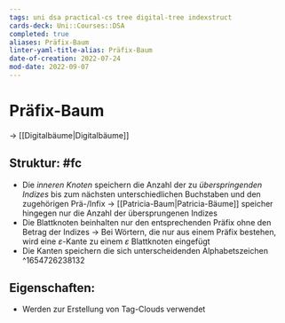 ```yaml
---
tags: uni dsa practical-cs tree digital-tree indexstruct
cards-deck: Uni::Courses::DSA
completed: true
aliases: Präfix-Baum
linter-yaml-title-alias: Präfix-Baum
date-of-creation: 2022-07-24
mod-date: 2022-09-07
---
```


# Präfix-Baum
→ [[Digitalbäume|Digitalbäume]]

## Struktur: #fc
- Die *inneren Knoten* speichern die Anzahl der zu *überspringenden Indizes* bis zum nächsten unterschiedlichen Buchstaben und den zugehörigen Prä-/Infix
	→ [[Patricia-Baum|Patricia-Bäume]] speicher hingegen nur die Anzahl der übersprungenen Indizes
- Die Blattknoten beinhalten nur den entsprechenden Präfix ohne den Betrag der Indizes
	→ Bei Wörtern, die nur aus einem Präfix bestehen, wird eine $\varepsilon$-Kante zu einem $\varepsilon$ Blattknoten eingefügt
- Die Kanten speichern die sich unterscheidenden Alphabetszeichen
^1654726238132

## Eigenschaften:
- Werden zur Erstellung von Tag-Clouds verwendet
